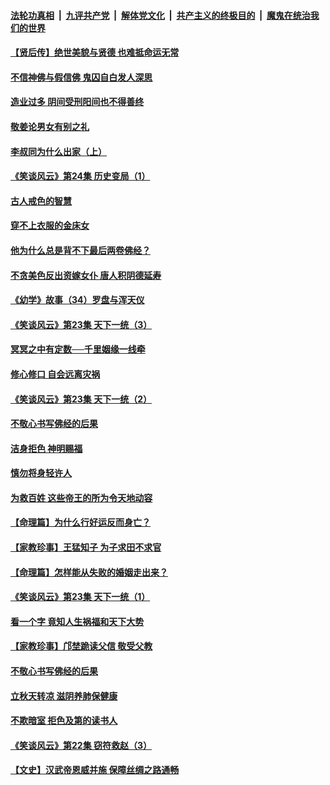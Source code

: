 ####  [法轮功真相](../../../../basic/blob/master/README.md?t=08170839) &nbsp;|&nbsp; [九评共产党](../../../../9ping.md/blob/master/README.md?t=08170839) &nbsp;|&nbsp; [解体党文化](../../../../jtdwh.md/blob/master/README.md?t=08170839)  &nbsp;|&nbsp; [共产主义的终极目的](../../../../gczydzjmd.md/blob/master/README.md?t=08170839) &nbsp;|&nbsp; [魔鬼在统治我们的世界](../../../../mgztzwmdsj.md/blob/master/README.md?t=08170839) 

#### [【贤后传】绝世美貌与贤德 也难抵命运无常](../pages/prog647/a102646047.md?t=08170839) 

#### [不信神佛与假信佛 鬼囚自白发人深思](../pages/prog647/a102646033.md?t=08170839) 

#### [造业过多 阴间受刑阳间也不得善终](../pages/prog647/a102646010.md?t=08170839) 

#### [敬姜论男女有别之礼](../pages/prog647/a102645258.md?t=08170839) 

#### [李叔同为什么出家（上）](../pages/prog647/a102645242.md?t=08170839) 

#### [《笑谈风云》第24集 历史变局（1）](../pages/prog647/a102645211.md?t=08170839) 

#### [古人戒色的智慧](../pages/prog647/a102644639.md?t=08170839) 

#### [穿不上衣服的金床女](../pages/prog647/a102644620.md?t=08170839) 

#### [他为什么总是背不下最后两卷佛经？](../pages/prog647/a102644587.md?t=08170839) 

#### [不贪美色反出资嫁女仆 唐人积阴德延寿](../pages/prog647/a102643957.md?t=08170839) 

#### [《幼学》故事（34）罗盘与浑天仪](../pages/prog647/a102643951.md?t=08170839) 

#### [《笑谈风云》第23集 天下一统（3）](../pages/prog647/a102643937.md?t=08170839) 

#### [冥冥之中有定数──千里姻缘一线牵](../pages/prog647/a102643074.md?t=08170839) 

#### [修心修口 自会远离灾祸](../pages/prog647/a102643036.md?t=08170839) 

#### [《笑谈风云》第23集 天下一统（2）](../pages/prog647/a102643014.md?t=08170839) 

#### [不敬心书写佛经的后果](../pages/prog647/a102642368.md?t=08170839) 

#### [洁身拒色 神明赐福](../pages/prog647/a102642363.md?t=08170839) 

#### [慎勿将身轻许人](../pages/prog647/a102642222.md?t=08170839) 

#### [为救百姓 这些帝王的所为令天地动容](../pages/prog647/a102642052.md?t=08170839) 

#### [【命理篇】为什么行好运反而身亡？](../pages/prog647/a102641592.md?t=08170839) 

#### [【家教珍事】王猛知子 为子求田不求官](../pages/prog647/a102641580.md?t=08170839) 

#### [【命理篇】怎样能从失败的婚姻走出来？](../pages/prog647/a102640802.md?t=08170839) 

#### [《笑谈风云》第23集 天下一统（1）](../pages/prog647/a102640791.md?t=08170839) 

#### [看一个字 竟知人生祸福和天下大势](../pages/prog647/a102640137.md?t=08170839) 

#### [【家教珍事】邝埜跪读父信 敬受父教](../pages/prog647/a102640131.md?t=08170839) 

#### [不敬心书写佛经的后果](../pages/prog647/a102639970.md?t=08170839) 

#### [立秋天转凉 滋阴养肺保健康](../pages/prog647/a102639236.md?t=08170839) 

#### [不欺暗室 拒色及第的读书人](../pages/prog647/a102639223.md?t=08170839) 

#### [《笑谈风云》第22集 窃符救赵（3）](../pages/prog647/a102639213.md?t=08170839) 

#### [【文史】汉武帝恩威并施 保障丝绸之路通畅](../pages/prog647/a102638665.md?t=08170839) 


